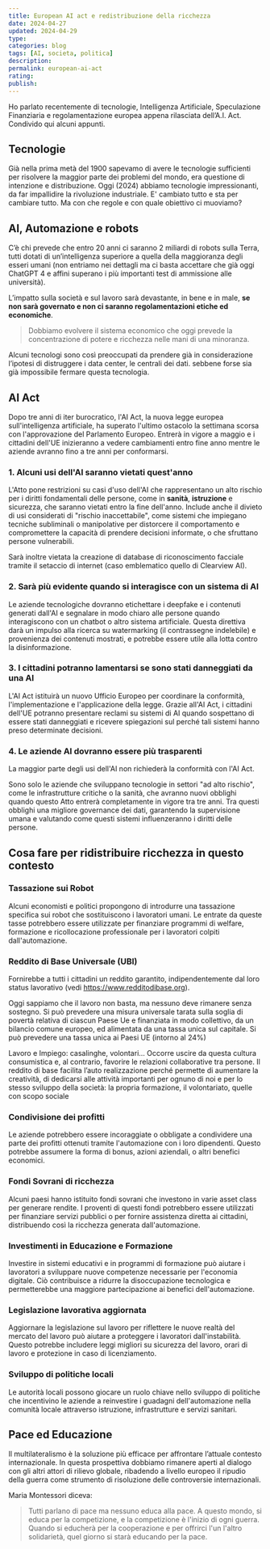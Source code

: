 ```yaml
---
title: European AI act e redistribuzione della ricchezza
date: 2024-04-27
updated: 2024-04-29
type: 
categories: blog
tags: [AI, societa, politica]
description: 
permalink: european-ai-act
rating: 
publish: 
---
```


Ho parlato recentemente di tecnologie, Intelligenza Artificiale, Speculazione Finanziaria e regolamentazione europea appena rilasciata dell’A.I. Act. Condivido qui alcuni appunti.

## Tecnologie
Già nella prima metà del 1900 sapevamo di avere le tecnologie sufficienti per risolvere la maggior parte dei problemi del mondo, era questione di intenzione e distribuzione.
Oggi (2024) abbiamo tecnologie impressionanti, da far impallidire la rivoluzione industriale. E' cambiato tutto e sta per cambiare tutto. Ma con che regole e con quale obiettivo ci muoviamo?

## AI, Automazione e robots
C’è chi prevede che entro 20 anni ci saranno 2 miliardi di robots sulla Terra, tutti dotati di un’intelligenza superiore a quella della maggioranza degli esseri umani (non entriamo nei dettagli ma ci basta accettare che già oggi ChatGPT 4 e affini superano i più importanti test di ammissione alle università).

L’impatto sulla società e sul lavoro sarà devastante, in bene e in male, **se non sarà governato e non ci saranno regolamentazioni etiche ed economiche**.

> Dobbiamo evolvere il sistema economico che oggi prevede la concentrazione di potere e ricchezza nelle mani di una minoranza.

Alcuni tecnologi sono così preoccupati da prendere già in considerazione l’ipotesi di distruggere i data center, le centrali dei dati. sebbene forse sia già impossibile fermare questa tecnologia.

## AI Act
Dopo tre anni di iter burocratico, l'AI Act, la nuova legge europea sull'intelligenza artificiale, ha superato l'ultimo ostacolo la settimana scorsa con l'approvazione del Parlamento Europeo. Entrerà in vigore a maggio e i cittadini dell'UE inizieranno a vedere cambiamenti entro fine anno mentre le aziende avranno fino a tre anni per conformarsi.

### 1. Alcuni usi dell'AI saranno vietati quest'anno
L'Atto pone restrizioni su casi d'uso dell'AI che rappresentano un alto rischio per i diritti fondamentali delle persone, come in **sanità**, **istruzione** e sicurezza, che saranno vietati entro la fine dell'anno.
Include anche il divieto di usi considerati di "rischio inaccettabile", come sistemi che impiegano tecniche subliminali o manipolative per distorcere il comportamento e compromettere la capacità di prendere decisioni informate, o che sfruttano persone vulnerabili.

Sarà inoltre vietata la creazione di database di riconoscimento facciale tramite il setaccio di internet (caso emblematico quello di Clearview AI).

### 2. Sarà più evidente quando si interagisce con un sistema di AI
Le aziende tecnologiche dovranno etichettare i deepfake e i contenuti generati dall'AI e segnalare in modo chiaro alle persone quando interagiscono con un chatbot o altro sistema artificiale.
Questa direttiva darà un impulso alla ricerca su watermarking (il contrassegne indelebile) e provenienza dei contenuti mostrati, e potrebbe essere utile alla lotta contro la disinformazione.

### 3. I cittadini potranno lamentarsi se sono stati danneggiati da una AI
L'AI Act istituirà un nuovo Ufficio Europeo per coordinare la conformità, l'implementazione e l'applicazione della legge. Grazie all'AI Act, i cittadini dell'UE potranno presentare reclami su sistemi di AI quando sospettano di essere stati danneggiati e ricevere spiegazioni sul perché tali sistemi hanno preso determinate decisioni.

### 4. Le aziende AI dovranno essere più trasparenti
La maggior parte degli usi dell'AI non richiederà la conformità con l'AI Act.

Sono solo le aziende che sviluppano tecnologie in settori "ad alto rischio", come le infrastrutture critiche o la sanità, che avranno nuovi obblighi quando questo Atto entrerà completamente in vigore tra tre anni.
Tra questi obblighi una migliore governance dei dati, garantendo la supervisione umana e valutando come questi sistemi influenzeranno i diritti delle persone.

## Cosa fare per ridistribuire ricchezza in questo contesto

### Tassazione sui Robot
Alcuni economisti e politici propongono di introdurre una tassazione specifica sui robot che sostituiscono i lavoratori umani. Le entrate da queste tasse potrebbero essere utilizzate per finanziare programmi di welfare, formazione e ricollocazione professionale per i lavoratori colpiti dall'automazione.

### Reddito di Base Universale (UBI)
Fornirebbe a tutti i cittadini un reddito garantito, indipendentemente dal loro status lavorativo (vedi <https://www.redditodibase.org>).

Oggi sappiamo che il lavoro non basta, ma nessuno deve rimanere senza sostegno.
Si può prevedere una misura universale tarata sulla soglia di povertà relativa di ciascun Paese Ue e finanziata in modo collettivo, da un bilancio comune europeo, ed alimentata da una tassa unica sul capitale. Si può prevedere una tassa unica ai Paesi UE (intorno al 24%)

Lavoro e Impiego: casalinghe, volontari... Occorre uscire da questa cultura consumistica e, al contrario, favorire le relazioni collaborative tra persone. Il reddito di base facilita l’auto realizzazione perché permette di aumentare la creatività, di dedicarsi alle attività importanti per ognuno di noi e per lo stesso sviluppo della società: la propria formazione, il volontariato, quelle con scopo sociale

### Condivisione dei profitti
Le aziende potrebbero essere incoraggiate o obbligate a condividere una parte dei profitti ottenuti tramite l'automazione con i loro dipendenti. Questo potrebbe assumere la forma di bonus, azioni aziendali, o altri benefici economici.

### Fondi Sovrani di ricchezza
Alcuni paesi hanno istituito fondi sovrani che investono in varie asset class per generare rendite. I proventi di questi fondi potrebbero essere utilizzati per finanziare servizi pubblici o per fornire assistenza diretta ai cittadini, distribuendo così la ricchezza generata dall'automazione.

### Investimenti in Educazione e Formazione
Investire in sistemi educativi e in programmi di formazione può aiutare i lavoratori a sviluppare nuove competenze necessarie per l'economia digitale. Ciò contribuisce a ridurre la disoccupazione tecnologica e permetterebbe una maggiore partecipazione ai benefici dell'automazione.

### Legislazione lavorativa aggiornata
Aggiornare la legislazione sul lavoro per riflettere le nuove realtà del mercato del lavoro può aiutare a proteggere i lavoratori dall'instabilità. Questo potrebbe includere leggi migliori su sicurezza del lavoro, orari di lavoro e protezione in caso di licenziamento.

### Sviluppo di politiche locali
Le autorità locali possono giocare un ruolo chiave nello sviluppo di politiche che incentivino le aziende a reinvestire i guadagni dell'automazione nella comunità locale attraverso istruzione, infrastrutture e servizi sanitari.

## Pace ed Educazione
Il multilateralismo è la soluzione più efficace per affrontare l’attuale contesto internazionale. In questa prospettiva dobbiamo rimanere aperti al dialogo con gli altri attori di rilievo globale, ribadendo a livello europeo il ripudio della guerra come strumento di risoluzione delle controversie internazionali.

Maria Montessori diceva:
> Tutti parlano di pace ma nessuno educa alla pace. A questo mondo, si educa per la competizione, e la competizione è l'inizio di ogni guerra. Quando si educherà per la cooperazione e per offrirci l'un l'altro solidarietà, quel giorno si starà educando per la pace.
